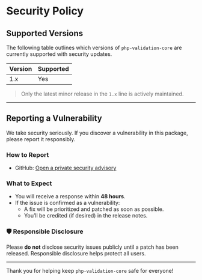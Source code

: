 # Security Policy

## Supported Versions

The following table outlines which versions of `php-validation-core` are currently supported with security updates.

| Version   | Supported          |
|-----------|--------------------|
| 1.x       | Yes             |

> Only the latest minor release in the `1.x` line is actively maintained.

---

## Reporting a Vulnerability

We take security seriously. If you discover a vulnerability in this package, please report it responsibly.

### How to Report

- GitHub: [Open a private security advisory](https://github.com/shrestha-bishal/php-validation-core/security/advisories)

### What to Expect

- You will receive a response within **48 hours**.
- If the issue is confirmed as a vulnerability:
  - A fix will be prioritized and patched as soon as possible.
  - You’ll be credited (if desired) in the release notes.

### 🛡 Responsible Disclosure

Please **do not** disclose security issues publicly until a patch has been released. Responsible disclosure helps protect all users.

---

Thank you for helping keep `php-validation-core` safe for everyone!
